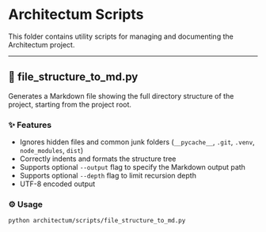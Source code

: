# Architectum Scripts

This folder contains utility scripts for managing and documenting the Architectum project.

---

## 📜 file_structure_to_md.py

Generates a Markdown file showing the full directory structure of the project, starting from the project root.

### ✨ Features

- Ignores hidden files and common junk folders (`__pycache__`, `.git`, `.venv`, `node_modules`, `dist`)
- Correctly indents and formats the structure tree
- Supports optional `--output` flag to specify the Markdown output path
- Supports optional `--depth` flag to limit recursion depth
- UTF-8 encoded output

### ⚙️ Usage

```bash
python architectum/scripts/file_structure_to_md.py
```

